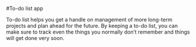 #To-do list app

To-do list helps you get a handle on management of more long-term projects and plan ahead for the future.
By keeping a to-do list, you can make sure to track even the things you normally don’t remember and things will
get done very soon. 
